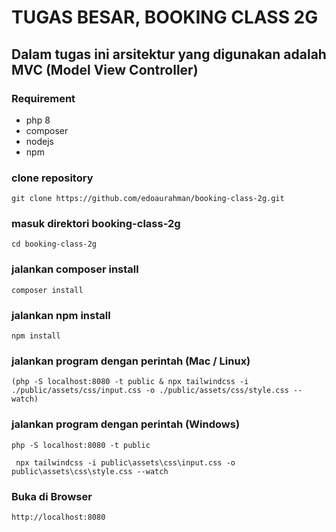 # TUGAS BESAR, BOOKING CLASS 2G

## Dalam tugas ini arsitektur yang digunakan adalah MVC (Model View Controller)

### Requirement
- php 8
- composer
- nodejs
- npm

### clone repository
``` 
git clone https://github.com/edoaurahman/booking-class-2g.git
```

### masuk direktori booking-class-2g
``` 
cd booking-class-2g 
```

### jalankan composer install
```
composer install 
```

### jalankan npm install
```
npm install 
```

### jalankan program dengan perintah (Mac / Linux)
```
(php -S localhost:8080 -t public & npx tailwindcss -i ./public/assets/css/input.css -o ./public/assets/css/style.css --watch)
```

### jalankan program dengan perintah (Windows)
```
php -S localhost:8080 -t public
```

```
 npx tailwindcss -i public\assets\css\input.css -o public\assets\css\style.css --watch
```

### Buka di Browser
```
http://localhost:8080
```